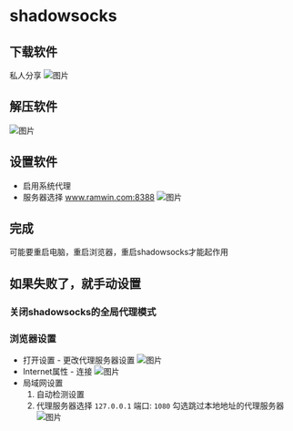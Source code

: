 # shadowsocks

## 下载软件
私人分享
![图片](./Pictures/01.PNG)

## 解压软件
![图片](./Pictures/02.PNG)

## 设置软件
* 启用系统代理
* 服务器选择 www.ramwin.com:8388
![图片](./Pictures/03.PNG)

## 完成
可能要重启电脑，重启浏览器，重启shadowsocks才能起作用

## 如果失败了，就手动设置

### 关闭shadowsocks的全局代理模式
### 浏览器设置
* 打开设置 - 更改代理服务器设置
![图片](./Pictures/04.PNG)
* Internet属性 - 连接
![图片](./Pictures/05.PNG)
* 局域网设置
    1. 自动检测设置
    2. 代理服务器选择 `127.0.0.1` 端口: `1080` 勾选跳过本地地址的代理服务器
![图片](./Pictures/06.PNG)
